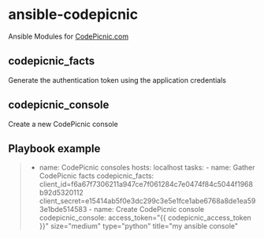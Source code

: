 # ansible-codepicnic
Ansible Modules for [CodePicnic.com](https://codepicnic.com/docs/api "CodePicnic API")

## codepicnic_facts
Generate the authentication token using the application credentials

## codepicnic_console
Create a new CodePicnic console

## Playbook example

> - name: CodePicnic consoles
  hosts: localhost
  tasks:
  	- name: Gather CodePicnic facts
      codepicnic_facts:
         client_id=f6a67f7306211a947ce7f061284c7e0474f84c5044f1968b92d5320112 
         client_secret=e15414ab5f0e3dc299c3e5e1fce1abe6768a8de1ea593e1bde514583
    - name: Create CodePicnic console
      codepicnic_console:
      	 access_token="{{ codepicnic_access_token }}"
         size="medium"
         type="python"
         title="my ansible console"
         